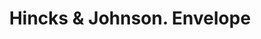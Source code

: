 ---
doi: 10.7916/D85H8T9R
date_other: '1887'
date_other_textual: '1887'
form: printed ephemera
genre:
- Envelopes
name:
- Hincks & Johnson
object_in_context_url: https://biggert.cul.columbia.edu/items/view/ave_biggert_00057
subject_hierarchical_geographic:
- Bridgeport, Connecticut, United States
subject_name:
- Hincks & Johnson
title: Hincks & Johnson. Envelope
sort_title: Hincks & Johnson. Envelope
call_number: ave_biggert_00057
coordinates:
- 41.186388888888885,-73.19555555555556
pid: ave_biggert_00057
identifiers: ave_biggert_00057
permalink: /biggert/ave_biggert_00057/
layout: iiif-image-page
---